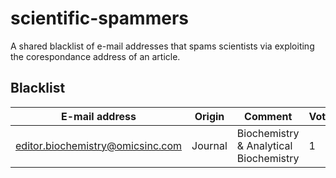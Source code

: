 # scientific-spammers
A shared blacklist of e-mail addresses that spams scientists via exploiting the corespondance address of an article.

## Blacklist

| E-mail address | Origin | Comment | Vote | 
| -------------- | ------ | ------- | ---- |
| editor.biochemistry@omicsinc.com | Journal | Biochemistry & Analytical Biochemistry | 1 |
